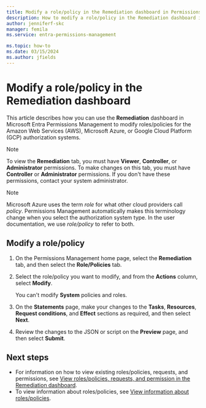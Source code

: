```yaml
---
title: Modify a role/policy in the Remediation dashboard in Permissions Management
description: How to modify a role/policy in the Remediation dashboard in Microsoft Entra Permissions Management.
author: jenniferf-skc
manager: femila
ms.service: entra-permissions-management

ms.topic: how-to
ms.date: 03/15/2024
ms.author: jfields
---
```


# Modify a role/policy in the Remediation dashboard

This article describes how you can use the **Remediation** dashboard in Microsoft Entra Permissions Management to modify roles/policies for the Amazon Web Services (AWS), Microsoft Azure, or Google Cloud Platform (GCP) authorization systems.

> [!NOTE]
> To view the **Remediation** tab, you must have **Viewer**, **Controller**, or **Administrator** permissions. To make changes on this tab, you must have **Controller** or **Administrator** permissions. If you don't have these permissions, contact your system administrator.

> [!NOTE]
> Microsoft Azure uses the term *role* for what other cloud providers call *policy*. Permissions Management automatically makes this terminology change when you select the authorization system type. In the user documentation, we use *role/policy* to refer to both.

## Modify a role/policy

1. On the Permissions Management home page, select the **Remediation** tab, and then select the **Role/Policies** tab.
1. Select the role/policy you want to modify, and from the **Actions** column, select **Modify**.

     You can't modify **System** policies and roles.

1. On the **Statements** page, make your changes to the **Tasks**, **Resources**, **Request conditions**, and **Effect** sections as required, and then select **Next**.

1. Review the changes to the JSON or script on the **Preview** page, and then select **Submit**.

## Next steps

- For information on how to view existing roles/policies, requests, and permissions, see [View roles/policies, requests, and permission in the Remediation dashboard](ui-remediation.md).
- To view information about roles/policies, see [View information about roles/policies](how-to-view-role-policy.md).